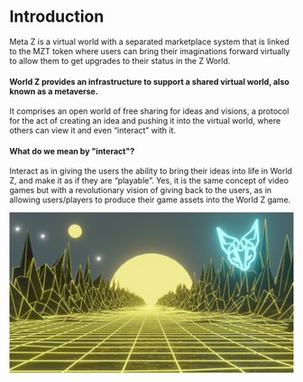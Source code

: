 # Introduction

Meta Z is a virtual world with a separated marketplace system that is linked to the MZT token where users can bring their imaginations forward virtually to allow them to get upgrades to their status in the Z World.

#### World Z provides an infrastructure to support a shared virtual world, also known as a metaverse.

It comprises an open world of free sharing for ideas and visions, a protocol for the act of creating an idea and pushing it into the virtual world, where others can view it and even “interact” with it.

#### What do we mean by "interact"?

Interact as in giving the users the ability to bring their ideas into life in World Z, and make it as if they are “playable”. Yes, it is the same concept of video games but with a revolutionary vision of giving back to the users, as in allowing users/players to produce their game assets into the World Z game.

![](<.gitbook/assets/BlaBla (1).png>)
